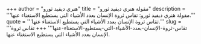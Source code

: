 +++
author = "هنري ديفيد ثورو"
title = "مقولة هنري ديفيد ثورو"
description = '''مقولة هنري ديفيد ثورو: تقاس ثروة الإنسان بعدد الأشياء التي يستطيع الاستغناء عنها.'''
quote = '''تقاس ثروة الإنسان بعدد الأشياء التي يستطيع الاستغناء عنها.'''
slug = '''تقاس-ثروة-الإنسان-بعدد-الأشياء-التي-يستطيع-الاستغناء-عنها'''
+++
تقاس ثروة الإنسان بعدد الأشياء التي يستطيع الاستغناء عنها.
